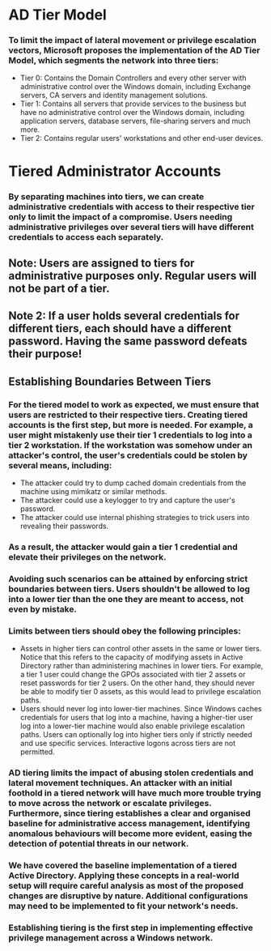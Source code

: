 # AD Tier Model

### To limit the impact of lateral movement or privilege escalation vectors, Microsoft proposes the implementation of the AD Tier Model, which segments the network into three tiers:

 - Tier 0: Contains the Domain Controllers and every other server with administrative control over the Windows domain, including Exchange servers, CA servers and identity management solutions.
 - Tier 1: Contains all servers that provide services to the business but have no administrative control over the Windows domain, including application servers, database servers, file-sharing servers and much more.
 - Tier 2: Contains regular users' workstations and other end-user devices.

# Tiered Administrator Accounts

### By separating machines into tiers, we can create administrative credentials with access to their respective tier only to limit the impact of a compromise. Users needing administrative privileges over several tiers will have different credentials to access each separately.

## Note: Users are assigned to tiers for administrative purposes only. Regular users will not be part of a tier.

## Note 2: If a user holds several credentials for different tiers, each should have a different password. Having the same password defeats their purpose!

## Establishing Boundaries Between Tiers

### For the tiered model to work as expected, we must ensure that users are restricted to their respective tiers. Creating tiered accounts is the first step, but more is needed. For example, a user might mistakenly use their tier 1 credentials to log into a tier 2 workstation. If the workstation was somehow under an attacker's control, the user's credentials could be stolen by several means, including:

 - The attacker could try to dump cached domain credentials from the machine using mimikatz or similar methods.
 - The attacker could use a keylogger to try and capture the user's password.
 - The attacker could use internal phishing strategies to trick users into revealing their passwords.

### As a result, the attacker would gain a tier 1 credential and elevate their privileges on the network.

### Avoiding such scenarios can be attained by enforcing strict boundaries between tiers. Users shouldn't be allowed to log into a lower tier than the one they are meant to access, not even by mistake.

### Limits between tiers should obey the following principles:

 - Assets in higher tiers can control other assets in the same or lower tiers. Notice that this refers to the capacity of modifying assets in Active Directory rather than administering machines in lower tiers. For example, a tier 1 user could change the GPOs associated with tier 2 assets or reset passwords for tier 2 users. On the other hand, they should never be able to modify tier 0 assets, as this would lead to privilege escalation paths.
 - Users should never log into lower-tier machines. Since Windows caches credentials for users that log into a machine, having a higher-tier user log into a lower-tier machine would also enable privilege escalation paths. Users can optionally log into higher tiers only if strictly needed and use specific services. Interactive logons across tiers are not permitted.
   
### AD tiering limits the impact of abusing stolen credentials and lateral movement techniques. An attacker with an initial foothold in a tiered network will have much more trouble trying to move across the network or escalate privileges. Furthermore, since tiering establishes a clear and organised baseline for administrative access management, identifying anomalous behaviours will become more evident, easing the detection of potential threats in our network.

### We have covered the baseline implementation of a tiered Active Directory. Applying these concepts in a real-world setup will require careful analysis as most of the proposed changes are disruptive by nature. Additional configurations may need to be implemented to fit your network's needs.

### Establishing tiering is the first step in implementing effective privilege management across a Windows network.
